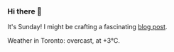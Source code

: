 ### Hi there :wave:

It's Sunday! I might be crafting a fascinating [blog post](https://benjaminwuethrich.dev).

Weather in Toronto: overcast, at +3°C.
